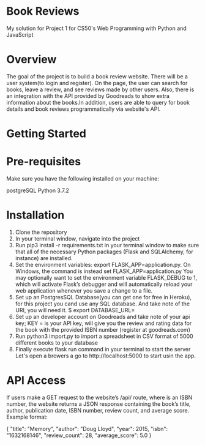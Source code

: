 # Book Reviews
My solution for Project 1 for CS50's Web Programming with Python and JavaScript

# Overview
The goal of the project is to build a book review website. There will be a user system(to login and register). On the page, the user can search for books, leave a review, and see reviews made by other users. Also, there is an integration with the API provided by Goodreads to show extra information about the books.In addition, users are able to query for book details and book reviews programmatically via website's API.

# Getting Started

# Pre-requisites
Make sure you have the following installed on your machine:

postgreSQL
Python 3.7.2

# Installation
1. Clone the repository
2. In your terminal window, navigate into the project
3. Run pip3 install -r requirements.txt in your terminal window to make sure that all of the necessary Python packages       (Flask and SQLAlchemy, for instance) are installed.
4. Set the environment variables:
    export FLASK_APP=application.py. On Windows, the command is instead set FLASK_APP=application.py
    You may optionally want to set the environment variable FLASK_DEBUG to 1, which will activate Flask’s debugger and will automatically reload your web application whenever you save a change to a file.
5. Set up an PostgresSQL Database(you can get one for free in Heroku), for this project you cand use any SQL database.       And take note of the URI, you will need it.
   $ export DATABASE_URL=<YOUR-URL>
6. Set up an developer account on Goodreads and take note of your api key; KEY = is your API key, will give you the          review and rating data for the book with the provided ISBN number (register at goodreads.com)
7. Run python3 import.py to import a spreadsheet in CSV format of 5000 different books to your database
8. Finally execute flask run command in your terminal to start the server
   Let's open a browers a go to http://localhost:5000 to start usin the app.

# API Access
If users make a GET request to the website’s /api/<isbn> route, where <isbn> is an ISBN number, the website returns a JSON response containing the book’s title, author, publication date, ISBN number, review count, and average score. Example format:

{
    "title": "Memory",
    "author": "Doug Lloyd",
    "year": 2015,
    "isbn": "1632168146",
    "review_count": 28,
    "average_score": 5.0
}
